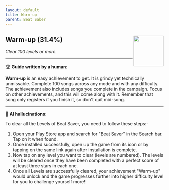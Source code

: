 ```yaml
---
layout: default
title: Warm-up
parent: Beat Saber
---
```


## Warm-up (31.4%) <img align="right" src="https://cdn.cloudflare.steamstatic.com/steamcommunity/public/images/apps/620980/3b1ce488ff749ff147ba8149b21a85ef4f204711.jpg" width="96" height="96">

_Clear 100 levels or more._

---

:trophy: **Guide written by a human**:

**Warm-up** is an easy achievement to get. It is grindy yet technically unmissable. Complete 100 songs across any mode and with any difficulty. The achievement also includes songs you complete in the campaign. Focus on other achievements, and this will come along with it. Remember that song only registers if you finish it, so don't quit mid-song.

---

:robot: **AI hallucinations**:

To clear all the Levels of Beat Saver, you need to follow these steps:-
1. Open your Play Store app and search for "Beat Saver" in the Search bar. Tap on it when found.
2. Once installed successfully, open up the game from its icon or by tapping on the same link again after installation is complete. 
3. Now tap on any level you want to clear (levels are numbered). The levels will be cleared once they have been completed with a perfect score of at least three stars in each one.
4. Once all Levels are successfully cleared, your achievement "Warm-up" would unlock and the game progresses further into higher difficulty level for you to challenge yourself more!
